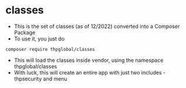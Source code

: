 # classes

* This is the set of classes (as of 12/2022) converted into a Composer Package
* To use it, you just do 
```
composer require thpglobal/classes
```
* This will load the classes inside vendor, using the namespace thpglobal/classes
* With luck, this will create an entire app with just two includes - thpsecurity and menu
